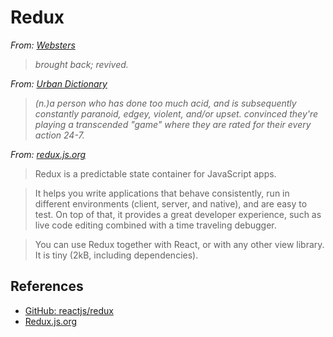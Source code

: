 # Redux

*From: [Websters](http://www.merriam-webster.com/dictionary/redux)*

> *brought back; revived.*

*From: [Urban Dictionary](http://www.urbandictionary.com/define.php?term=redux)*

> *(n.)a person who has done too much acid, and is subsequently constantly paranoid, edgey, violent, and/or upset. convinced they're playing a transcended "game" where they are rated for their every action 24-7.*

*From: [redux.js.org](http://redux.js.org/)*

> Redux is a predictable state container for JavaScript apps.

> It helps you write applications that behave consistently, run in different environments (client, server, and native), and are easy to test. On top of that, it provides a great developer experience, such as live code editing combined with a time traveling debugger.

> You can use Redux together with React, or with any other view library.
> It is tiny (2kB, including dependencies).

## References

-   [GitHub: reactjs/redux](https://github.com/reactjs/redux)
-   [Redux.js.org](http://redux.js.org/)
